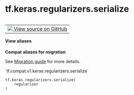 <div itemscope itemtype="http://developers.google.com/ReferenceObject">
<meta itemprop="name" content="tf.keras.regularizers.serialize" />
<meta itemprop="path" content="Stable" />
</div>

# tf.keras.regularizers.serialize

<!-- Insert buttons and diff -->

<table class="tfo-notebook-buttons tfo-api nocontent" align="left">
<td>
  <a target="_blank" href="https://github.com/keras-team/keras/tree/v2.7.0/keras/regularizers.py#L348-L350">
    <img src="https://www.tensorflow.org/images/GitHub-Mark-32px.png" />
    View source on GitHub
  </a>
</td>
</table>





<section class="expandable">
  <h4 class="showalways">View aliases</h4>
  <p>
<b>Compat aliases for migration</b>
<p>See
<a href="https://www.tensorflow.org/guide/migrate">Migration guide</a> for
more details.</p>
<p>`tf.compat.v1.keras.regularizers.serialize`</p>
</p>
</section>

<pre class="devsite-click-to-copy prettyprint lang-py tfo-signature-link">
<code>tf.keras.regularizers.serialize(
    regularizer
)
</code></pre>



<!-- Placeholder for "Used in" -->
